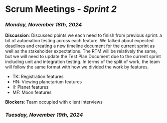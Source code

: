 # Scrum Meetings - *Sprint 2*

### *Monday, November 18th, 2024*

**Discussion**: Discussed points we each need to finish from previous sprint: a bit of automation testing across each feature.
We talked about expected deadlines and creating a new timeline document for the current sprint as well as the stakeholder expectations.
The RTM will be relatively the same, but we will need to update the Test Plan Document due to the current sprint including
unit and integration testing. In terms of the split of work, the team will follow the same format with how we divided the
work by features.

- TK: Registration features
- HN: Viewing planetarium features
- II: Planet features
- MF: Moon features

**Blockers**: Team occupied with client interviews

### *Tuesday, November 19th, 2024*
